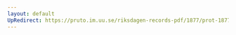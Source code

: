 ```yaml
---
layout: default
UpRedirect: https://pruto.im.uu.se/riksdagen-records-pdf/1877/prot-1877--ak--038/prot-1877--ak--038_029.pdf
---
```

